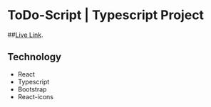 # ToDo-Script | Typescript Project

##[Live Link](https://todo-script.netlify.app/).

## Technology
* React
* Typescript
* Bootstrap
* React-icons
